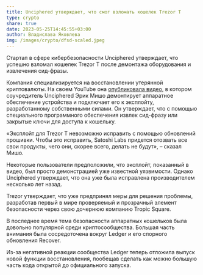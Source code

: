 ```yaml
---
title: Unciphered утверждает, что смог взломать кошелек Trezor T
type: crypto
share: true
date: 2023-05-25T14:45:55+03:00
author: Владислава Яковлева
img: /images/crypto/dfsd-scaled.jpeg
---
```

Стартап в сфере кибербезопасности Unciphered утверждает, что успешно взломал кошелек Trezor T после демонтажа оборудования и извлечения сид-фразы.

Компания специализируется на восстановлении утерянной криптовалюты. На своем YouTube она [опубликовала видео](https://www.youtube.com/watch?v=50eiA-75NMY&ab_channel=Unciphered), в котором соучредитель Unciphered Эрик Мишо демонтирует аппаратное обеспечение устройства и подключает его к эксплойту, разработанному собственными силами. Он утверждает, что с помощью специального программного обеспечения извлек сид-фразу или закрытые ключи для доступа к кошельку.

«Эксплойт для Trezor T невозможно исправить с помощью обновлений прошивки. Чтобы это исправить, Satoshi Labs придется отозвать все свои продукты, чего они, скорее всего, делать не будут», – сказал Мишо.

Некоторые пользователи предположили, что эксплойт, показанный в видео, был просто демонстрацией уже известной уязвимости. Однако Unciphered утверждает, что она уже была исправлена ​​производителем несколько лет назад.

Trezor утверждает, что уже предпринял меры для решения проблемы, разработав первый в мире проверяемый и прозрачный элемент безопасности через свою дочернюю компанию Tropic Square.

В последнее время тема безопасности аппаратных кошельков была довольно популярной среди криптосообщества. Большая часть внимания была сосредоточена вокруг Ledger и его спорного обновления Recover.

Из-за негативной реакции сообщества Ledger теперь отложила выпуск новой функции восстановления, пообещав сделать как можно большую часть кода открытой до официального запуска.